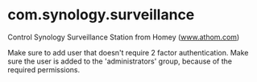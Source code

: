 # com.synology.surveillance
Control Synology Surveillance Station from Homey (www.athom.com)

Make sure to add user that doesn't require 2 factor authentication. Make sure the user is added to the 'administrators' group, because of the required permissions.